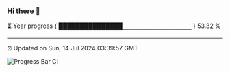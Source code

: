 ### Hi there 👋

⏳ Year progress { ███████████████▁▁▁▁▁▁▁▁▁▁▁▁▁▁▁ } 53.32 %

---

⏰ Updated on Sun, 14 Jul 2024 03:39:57 GMT

![Progress Bar CI](https://github.com/IshwaranRudhara/GIT-ACTION/workflows/Progress%20Bar%20CI/badge.svg)
